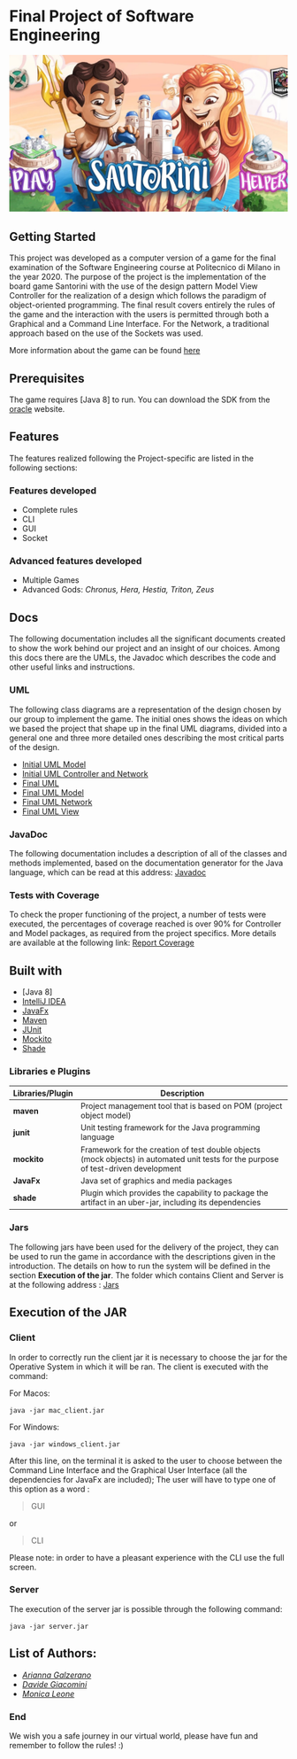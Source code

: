 # Final Project of Software Engineering
![picture](src/main/Resources/Images/ReadMePicture.jpg)
 
## Getting Started
This project was developed as a computer version of a game for the final examination of the Software Engineering course at Politecnico di Milano in the year 2020. 
The purpose of the project is the implementation of the board game Santorini with the use of the design pattern Model View Controller for the realization of a design which follows the paradigm of object-oriented programming. The final result covers entirely the rules of the game and the interaction with the users is permitted through both a Graphical and a Command Line Interface. For the Network, a traditional approach based on the use of the Sockets was used.

More information about the game can be found [here](http://www.craniocreations.it/prodotto/santorini/)
## Prerequisites
The game requires [Java 8] to run. You can download the SDK from the [oracle](https://www.oracle.com/java/technologies/javase/javase-jdk8-downloads.html) website. 

## Features
The features realized following the Project-specific are listed in the following sections: 
### Features developed
* Complete rules
* CLI
* GUI
* Socket

### Advanced features developed
* Multiple Games
* Advanced Gods:  *Chronus, Hera, Hestia, Triton, Zeus*  

## Docs
The following documentation includes all the significant documents created to show the work behind our project and an insight of our choices. Among this docs there are the UMLs, the Javadoc which describes the code and other useful links and instructions.

### UML
The following class diagrams are a representation of the design chosen by our group to implement the game. The initial ones shows the ideas on which we based the project that shape up in the final UML diagrams, divided into a general one and three more detailed ones describing the most critical parts of the design.

- [Initial UML Model](https://github.com/davide-giacomini/Ing-Sw-2020-Galzerano-Giacomini-Leone/tree/master/deliveries/UML/InitialUML_Model.png)
- [Initial UML Controller and Network](https://github.com/davide-giacomini/Ing-Sw-2020-Galzerano-Giacomini-Leone/tree/master/deliveries/UML/InitialUML_Controller_and_Network.png)
- [Final UML](https://github.com/davide-giacomini/Ing-Sw-2020-Galzerano-Giacomini-Leone/tree/master/deliveries/final/UML/Total_FinalUML.png)
- [Final UML Model](https://github.com/davide-giacomini/Ing-Sw-2020-Galzerano-Giacomini-Leone/tree/master/deliveries/final/UML/Model_FinalUML.png)
- [Final UML Network](https://github.com/davide-giacomini/Ing-Sw-2020-Galzerano-Giacomini-Leone/tree/master/deliveries/final/UML/Network_FinalUML.png)
- [Final UML View](https://github.com/davide-giacomini/Ing-Sw-2020-Galzerano-Giacomini-Leone/tree/master/deliveries/final/UML/View_FinalUML.png)

### JavaDoc
The following documentation includes a description of all of the classes and methods implemented, based on the documentation generator for the Java language, which can be read at this address: [Javadoc](https://github.com/davide-giacomini/Ing-Sw-2020-Galzerano-Giacomini-Leone/tree/master/deliveries/final/javaDoc)

### Tests with Coverage
To check the proper functioning of the project, a number of tests were executed, the percentages of coverage reached is over 90% for Controller and Model packages, as required from the project specifics.
More details are available at the following link: [Report Coverage](https://github.com/davide-giacomini/Ing-Sw-2020-Galzerano-Giacomini-Leone/tree/master/deliveries/final/report)

<a name="built"></a>
## Built with
* [Java 8]
* [IntelliJ IDEA](https://www.jetbrains.com/idea/)
* [JavaFx](https://openjfx.io)
* [Maven](https://maven.apache.org)
* [JUnit](https://junit.org/junit5/)
* [Mockito](https://site.mockito.org)
* [Shade](https://maven.apache.org/plugins/maven-shade-plugin/)

### Libraries e Plugins
|Libraries/Plugin|Description|
|------------|-----------|
|__maven__|Project management tool that is based on POM (project object model)|
|__junit__|Unit testing framework for the Java programming language|
|__mockito__|Framework for the creation of test double objects (mock objects) in automated unit tests for the purpose of test-driven development|
|__JavaFx__|Java set of graphics and media packages|
|__shade__|Plugin which provides the capability to package the artifact in an uber-jar, including its dependencies|


### Jars
The following jars have been used for the delivery of the project, they can be used to run the game in accordance with the descriptions given in the introduction. The details on how to run the system will be defined in the section __Execution of the jar__. The folder which contains Client and Server is at the following address : [Jars](https://github.com/davide-giacomini/Ing-Sw-2020-Galzerano-Giacomini-Leone/tree/master/deliveries/final/jar)

## Execution of the JAR
### Client
In order to correctly run the client jar it is necessary to choose the jar for the Operative System in which it will be ran.
The client is executed with the command: 

For Macos:
```
java -jar mac_client.jar
```
For Windows:
```
java -jar windows_client.jar
```
After this line, on the terminal it is asked to the user to choose between the Command Line Interface and the Graphical User Interface (all the dependencies for JavaFx are included); The user will have to type one of this option as a word :
>GUI 
>
or 
>CLI
>
Please note: in order to have a pleasant experience with the CLI use the full screen.

### Server
The execution of the server jar is possible through the following command:
```
java -jar server.jar 
```

## List of Authors:

 - *[Arianna Galzerano](https://github.com/arigalzi)*
 - *[Davide Giacomini](https://github.com/davide-giacomini)*
 - *[Monica Leone](https://github.com/MonicaLeone)*
 
### End
We wish you a safe journey in our virtual world, please have fun and remember to follow the rules! :)
